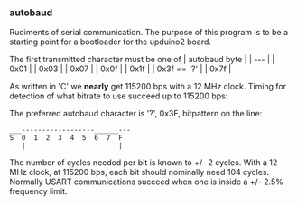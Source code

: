 ### autobaud

Rudiments of serial communication. The purpose of this program is to be
a starting point for a bootloader for the upduino2 board.

The first transmitted character must be one of
| autobaud byte |
| --- | 
| 0x01        |
| 0x03        |
| 0x07        |
| 0x0f        |
| 0x1f        |
| 0x3f == '?' |
| 0x7f        |


As written in 'C' we __nearly__ get 115200 bps with a 12 MHz clock. Timing for detection
of what bitrate to use succeed up to 115200 bps:

The preferred autobaud character is '?', 0x3F, bitpattern on the line:
```
___------------------______---
S  0  1  2  3  4  5  6  7  F 
   |                       | 
```
The number of cycles needed per bit is known to +/- 2 cycles. 
With a 12 MHz clock, at 115200 bps, each bit should nominally 
need 104 cycles. Normally USART communications succeed when one
is inside a +/- 2.5% frequency limit. 

